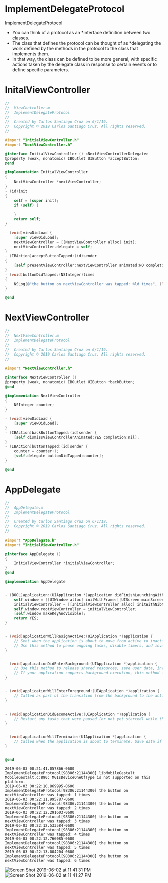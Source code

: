 # ImplementDelegateProtocol
ImplementDelegateProtocol

- You can think of a protocol as an *interface definition between two classes.
- The class that defines the protocol can be thought of as *delegating the work defined by the methods in the protocol to the class that implements them.
- In that way, the class can be defined to be more general, with specific actions taken by the delegate class in response to certain events or to define specific parameters.

# InitalViewController

``` objective-c
//
//  ViewController.m
//  ImplementDelegateProtocol
//
//  Created by Carlos Santiago Cruz on 6/1/19.
//  Copyright © 2019 Carlos Santiago Cruz. All rights reserved.
//

#import "InitialViewController.h"
#import "NextViewController.h"

@interface InitialViewController () <NextViewControllerDelegate>
@property (weak, nonatomic) IBOutlet UIButton *acceptButton;
@end

@implementation InitialViewController
{
    NextViewController *nextViewController;
}
- (id)init
{
    self = [super init];
    if (self) {
    
    }
    return self;
}

- (void)viewDidLoad {
    [super viewDidLoad];
    nextViewController = [[NextViewController alloc] init];
    nextViewController.delegate = self;
}
- (IBAction)acceptButtonTapped:(id)sender
{    
    [self presentViewController:nextViewController animated:NO completion:nil];
}
- (void)buttonDidTapped:(NSInteger)times
{
    NSLog(@"the button on nextViewController was tapped: %ld times", (long)times);
}

@end

```

# NextViewController

``` objective-c
//
//  NextViewController.m
//  ImplementDelegateProtocol
//
//  Created by Carlos Santiago Cruz on 6/1/19.
//  Copyright © 2019 Carlos Santiago Cruz. All rights reserved.
//

#import "NextViewController.h"

@interface NextViewController ()
@property (weak, nonatomic) IBOutlet UIButton *backButton;
@end

@implementation NextViewController
{
    NSInteger counter;
}

- (void)viewDidLoad {
    [super viewDidLoad];
}
- (IBAction)backButtonTapped:(id)sender {
    [self dismissViewControllerAnimated:YES completion:nil];
}
- (IBAction)buttonTapped:(id)sender {
    counter = counter+1;
    [self.delegate buttonDidTapped:counter];
}

@end

```

# AppDelegate

``` objective-c
//
//  AppDelegate.m
//  ImplementDelegateProtocol
//
//  Created by Carlos Santiago Cruz on 6/1/19.
//  Copyright © 2019 Carlos Santiago Cruz. All rights reserved.
//

#import "AppDelegate.h"
#import "InitialViewController.h"

@interface AppDelegate ()
{
    InitialViewController *initialViewController;
}
@end

@implementation AppDelegate


- (BOOL)application:(UIApplication *)application didFinishLaunchingWithOptions:(NSDictionary *)launchOptions {
    self.window = [[UIWindow alloc] initWithFrame:[[UIScreen mainScreen] bounds]];
    initialViewController = [[InitialViewController alloc] initWithNibName:@"InitialViewController" bundle:nil];
    self.window.rootViewController = initialViewController;
    [self.window makeKeyAndVisible];
    return YES;
}


- (void)applicationWillResignActive:(UIApplication *)application {
    // Sent when the application is about to move from active to inactive state. This can occur for certain types of temporary interruptions (such as an incoming phone call or SMS message) or when the user quits the application and it begins the transition to the background state.
    // Use this method to pause ongoing tasks, disable timers, and invalidate graphics rendering callbacks. Games should use this method to pause the game.
}


- (void)applicationDidEnterBackground:(UIApplication *)application {
    // Use this method to release shared resources, save user data, invalidate timers, and store enough application state information to restore your application to its current state in case it is terminated later.
    // If your application supports background execution, this method is called instead of applicationWillTerminate: when the user quits.
}


- (void)applicationWillEnterForeground:(UIApplication *)application {
    // Called as part of the transition from the background to the active state; here you can undo many of the changes made on entering the background.
}


- (void)applicationDidBecomeActive:(UIApplication *)application {
    // Restart any tasks that were paused (or not yet started) while the application was inactive. If the application was previously in the background, optionally refresh the user interface.
}


- (void)applicationWillTerminate:(UIApplication *)application {
    // Called when the application is about to terminate. Save data if appropriate. See also applicationDidEnterBackground:.
}


@end
```

``` console
2019-06-03 00:21:41.057866-0600 ImplementDelegateProtocol[98306:21144300] libMobileGestalt MobileGestalt.c:890: MGIsDeviceOneOfType is not supported on this platform.
2019-06-03 00:22:10.869995-0600 ImplementDelegateProtocol[98306:21144300] the button on nextViewController was tapped: 1 times
2019-06-03 00:22:11.995787-0600 ImplementDelegateProtocol[98306:21144300] the button on nextViewController was tapped: 2 times
2019-06-03 00:22:12.291603-0600 ImplementDelegateProtocol[98306:21144300] the button on nextViewController was tapped: 3 times
2019-06-03 00:22:12.533584-0600 ImplementDelegateProtocol[98306:21144300] the button on nextViewController was tapped: 4 times
2019-06-03 00:22:12.766085-0600 ImplementDelegateProtocol[98306:21144300] the button on nextViewController was tapped: 5 times
2019-06-03 00:22:13.004204-0600 ImplementDelegateProtocol[98306:21144300] the button on nextViewController was tapped: 6 times

```





![Screen Shot 2019-06-02 at 11 41 31 PM](https://user-images.githubusercontent.com/24994818/58777719-dcedd300-858c-11e9-9fcf-275c5cbb20fe.png)
![Screen Shot 2019-06-02 at 11 41 27 PM](https://user-images.githubusercontent.com/24994818/58777721-e0815a00-858c-11e9-9a75-0d1ebe6831ae.png)



